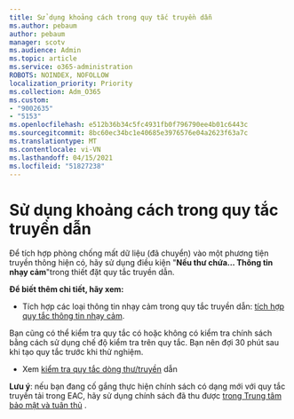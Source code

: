 ```yaml
---
title: Sử dụng khoảng cách trong quy tắc truyền dẫn
ms.author: pebaum
author: pebaum
manager: scotv
ms.audience: Admin
ms.topic: article
ms.service: o365-administration
ROBOTS: NOINDEX, NOFOLLOW
localization_priority: Priority
ms.collection: Adm_O365
ms.custom:
- "9002635"
- "5153"
ms.openlocfilehash: e512b36b34c5fc4931fb0f796790ee4b01c6443c
ms.sourcegitcommit: 8bc60ec34bc1e40685e3976576e04a2623f63a7c
ms.translationtype: MT
ms.contentlocale: vi-VN
ms.lasthandoff: 04/15/2021
ms.locfileid: "51827238"
---
```

# <a name="using-dlp-in-transport-rules"></a>Sử dụng khoảng cách trong quy tắc truyền dẫn

Để tích hợp phòng chống mất dữ liệu (đã chuyển) vào một phương tiện truyền thông hiện có, hãy sử dụng điều kiện "**Nếu thư chứa... Thông tin nhạy cảm**"trong thiết đặt quy tắc truyền dẫn.

**Để biết thêm chi tiết, hãy xem:**

- Tích hợp các loại thông tin nhạy cảm trong quy tắc truyền dẫn: [tích hợp quy tắc thông tin nhạy cảm](https://docs.microsoft.com/exchange/security-and-compliance/data-loss-prevention/integrate-sensitive-information-rules).

Bạn cũng có thể kiểm tra quy tắc có hoặc không có kiểm tra chính sách bằng cách sử dụng chế độ kiểm tra trên quy tắc.  Bạn nên đợi 30 phút sau khi tạo quy tắc trước khi thử nghiệm.

- Xem [kiểm tra quy tắc dòng thư/truyền](https://docs.microsoft.com/exchange/security-and-compliance/mail-flow-rules/test-mail-flow-rules) dẫn

**Lưu ý**: nếu bạn đang cố gắng thực hiện chính sách có dạng mới với quy tắc truyền tải trong EAC, hãy sử dụng chính sách đã thu được [trong Trung tâm bảo mật và tuân thủ](https://docs.microsoft.com/microsoft-365/compliance/data-loss-prevention-policies?view=o365-worldwide) .
